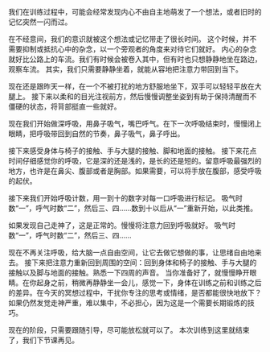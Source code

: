 我们在训练过程中，可能会经常发现内心不由自主地萌发了一个想法，或者旧时的记忆突然一闪而过。

在不经意间，我们的意识就被这个想法或记忆带走了很长时间。
这个时候，并不需要抑制或抵抗心中的杂念，以一个旁观者的角度来对待它们就好。
内心的杂念就好比公路上的车流。我们有时候会被卷入其中，但有时也只想静静地坐在路边，观察车流。
其实，我们只需要静静坐着，就能从容地把注意力带回到当下。

现在还是跟昨天一样，在一个不被打扰的地方舒服地坐下，双手可以轻轻平放在大腿上。
接下来以柔和的目光注视前方，然后慢慢调整坐姿到有助于保持清醒而不僵硬的状态，将背部挺直一些就好。

现在我们开始做深呼吸，用鼻子吸气，嘴巴呼气。在下一次呼吸结束时，慢慢闭上眼睛，把呼吸带回到自然的节奏，鼻子吸气，鼻子呼出。

接下来感受身体与椅子的接触、手与大腿的接触、脚和地面的接触。
接下来花点时间仔细感觉你的呼吸，它是深的还是浅的，是长的还是短的。留意呼吸最强烈的地方，也许是在鼻尖、腹部或者是胸部。如果需要，可以将手放在腹部，感受呼吸的起伏。

接下来我们开始呼吸计数，用一到十的数字对每一口呼吸进行标记。
吸气时数“一”，呼气时数“二”，然后三、四……数到十以后从“一”重新开始，以此类推。

如果发现自己走神了，这是正常的。慢慢将注意力回到呼吸就好。
吸气时数“一”，呼气时数“二”，然后三、四……

现在不再关注呼吸，给大脑一点自由空间，让它去做它想做的事，让思绪自由地来去。
接下来把注意力重新回到周围的空间：回到身体和椅子的接触、手与大腿的接触以及脚与地面的接触。熟悉一下四周的声音。
当你准备好了，就慢慢睁开眼睛。在你起身之前，稍微再静静坐一会儿，感觉一下，身体在训练之前和训练之后的差异。在今天的冥想过程中，干扰你专注的思考或情绪，是否都能很快地放下？如果仍然发觉走神严重，难以集中，不必担心，因为这是一个需要长期锻炼的技巧。

现在的阶段，只需要跟随引导，尽可能放松就可以了。
本次训练到这里就结束了，我们下节课再见。